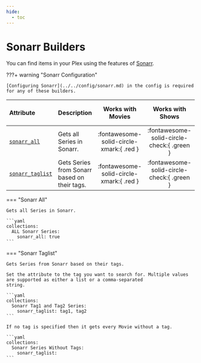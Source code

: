 ```yaml
---
hide:
  - toc
---
```

# Sonarr Builders

You can find items in your Plex using the features of [Sonarr](https://sonarr.tv/).

???+ warning "Sonarr Configuration"

    [Configuring Sonarr](../../config/sonarr.md) in the config is required for any of these builders.

| Attribute                           | Description                                  |            Works with Movies             |              Works with Shows              |   Works with Playlists and Custom Sort   |
|:------------------------------------|:---------------------------------------------|:----------------------------------------:|:------------------------------------------:|:----------------------------------------:|
| [`sonarr_all`](#sonarr-all)         | Gets all Series in Sonarr.                   | :fontawesome-solid-circle-xmark:{ .red } | :fontawesome-solid-circle-check:{ .green } | :fontawesome-solid-circle-xmark:{ .red } |
| [`sonarr_taglist`](#sonarr-taglist) | Gets Series from Sonarr based on their tags. | :fontawesome-solid-circle-xmark:{ .red } | :fontawesome-solid-circle-check:{ .green } | :fontawesome-solid-circle-xmark:{ .red } |

=== "Sonarr All"
    
    Gets all Series in Sonarr.
    
    ```yaml
    collections:
      ALL Sonarr Series:
        sonarr_all: true
    ```

=== "Sonarr Taglist"

    Gets Series from Sonarr based on their tags. 
    
    Set the attribute to the tag you want to search for. Multiple values are supported as either a list or a comma-separated 
    string. 
    
    ```yaml
    collections:
      Sonarr Tag1 and Tag2 Series:
        sonarr_taglist: tag1, tag2
    ```
    
    If no tag is specified then it gets every Movie without a tag.
    
    ```yaml
    collections:
      Sonarr Series Without Tags:
        sonarr_taglist: 
    ```